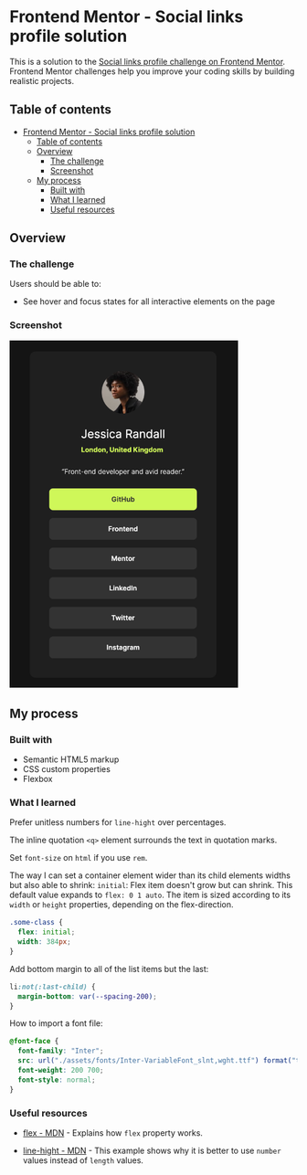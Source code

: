 # Frontend Mentor - Social links profile solution

This is a solution to the [Social links profile challenge on Frontend Mentor](https://www.frontendmentor.io/challenges/social-links-profile-UG32l9m6dQ). Frontend Mentor challenges help you improve your coding skills by building realistic projects. 

## Table of contents

- [Frontend Mentor - Social links profile solution](#frontend-mentor---social-links-profile-solution)
  - [Table of contents](#table-of-contents)
  - [Overview](#overview)
    - [The challenge](#the-challenge)
    - [Screenshot](#screenshot)
  - [My process](#my-process)
    - [Built with](#built-with)
    - [What I learned](#what-i-learned)
    - [Useful resources](#useful-resources)

## Overview

### The challenge

Users should be able to:

- See hover and focus states for all interactive elements on the page

### Screenshot

<img src="result.png" width="400">

## My process

### Built with

- Semantic HTML5 markup
- CSS custom properties
- Flexbox

### What I learned

Prefer unitless numbers for `line-hight` over percentages.

The inline quotation `<q>` element surrounds the text in quotation marks.

Set `font-size` on `html` if you use `rem`.

The way I can set a container element wider than its child elements widths but also able to shrink:
`initial`: Flex item doesn't grow but can shrink. This default value expands to `flex: 0 1 auto`. The item is sized according to its `width` or `height` properties, depending on the flex-direction.

```css
.some-class {
  flex: initial;
  width: 384px;
}
```

Add bottom margin to all of the list items but the last:
```css
li:not(:last-child) {
  margin-bottom: var(--spacing-200);
}
```

How to import a font file:
```css
@font-face {
  font-family: "Inter";
  src: url("./assets/fonts/Inter-VariableFont_slnt,wght.ttf") format("truetype");
  font-weight: 200 700;
  font-style: normal;
}
```

### Useful resources

- [flex - MDN](https://developer.mozilla.org/en-US/docs/Web/CSS/flex) - Explains how `flex` property works.

- [line-hight - MDN](https://developer.mozilla.org/en-US/docs/Web/CSS/line-height#prefer_unitless_numbers_for_line-height_values) - This example shows why it is better to use `number` values instead of `length` values.